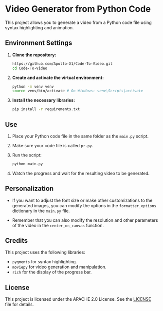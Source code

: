 # Video Generator from Python Code

This project allows you to generate a video from a Python code file using syntax highlighting and animation.

## Environment Settings

1. **Clone the repository:**

     ```bash
     https://github.com/Apollo-X1/Code-To-Video.git
     cd Code-To-Video
     ```

2. **Create and activate the virtual environment:**

     ```bash
     python -m venv venv
     source venv/bin/activate # On Windows: venv\Scripts\activate
     ```

3. **Install the necessary libraries:**

     ```bash
     pip install -r requirements.txt
     ```

## Use

1. Place your Python code file in the same folder as the `main.py` script.

2. Make sure your code file is called `pr.py`.

3. Run the script:

     ```bash
     python main.py
     ```

4. Watch the progress and wait for the resulting video to be generated.

## Personalization

- If you want to adjust the font size or make other customizations to the generated images, you can modify the options in the `formatter_options` dictionary in the `main.py` file.

- Remember that you can also modify the resolution and other parameters of the video in the `center_on_canvas` function.

## Credits

This project uses the following libraries:

- `pygments` for syntax highlighting.
- `moviepy` for video generation and manipulation.
- `rich` for the display of the progress bar.

## License

This project is licensed under the APACHE 2.0 License. See the [LICENSE](LICENSE) file for details.
